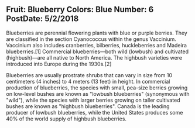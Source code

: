 Fruit: Blueberry
Colors: Blue
Number: 6
PostDate: 5/2/2018
---
Blueberries are perennial flowering plants with blue or purple berries. They are classified in the section Cyanococcus within the genus Vaccinium. Vaccinium also includes cranberries, bilberries, huckleberries and Madeira blueberries.[1] Commercial blueberries—both wild (lowbush) and cultivated (highbush)—are all native to North America. The highbush varieties were introduced into Europe during the 1930s.[2]

Blueberries are usually prostrate shrubs that can vary in size from 10 centimeters (4 inches) to 4 meters (13 feet) in height. In commercial production of blueberries, the species with small, pea-size berries growing on low-level bushes are known as "lowbush blueberries" (synonymous with "wild"), while the species with larger berries growing on taller cultivated bushes are known as "highbush blueberries". Canada is the leading producer of lowbush blueberries, while the United States produces some 40% of the world supply of highbush blueberries.